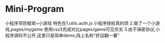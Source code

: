# Mini-Program
小程序项目框架+小游戏
特色在1.utils.auth.js 小程序授权真的烦
2.做了一个小游戏,pages/mygame 使用css3完成对比pages/game可见优劣
3.由于保密协议,小程序源码不公开,这里只是简单demo,线上名称"好运翻一番"

